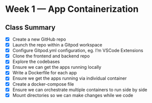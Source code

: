 # Week 1 — App Containerization

## Class Summary
- [x] Create a new GitHub repo
- [x] Launch the repo within a Gitpod workspace
- [x] Configure Gitpod.yml configuration, eg. I’m VSCode Extensions
- [x] Clone the frontend and backend repo
- [x] Explore the codebases
- [x] Ensure we can get the apps running locally
- [x] Write a Dockerfile for each app
- [x] Ensure we get the apps running via individual container
- [x] Create a docker-compose file
- [x] Ensure we can orchestrate multiple containers to run side by side
- [x] Mount directories so we can make changes while we code